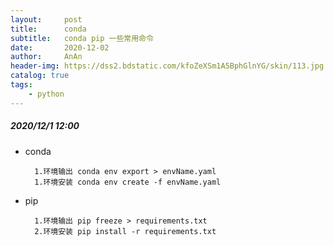 ```yaml
---
layout:     post
title:      conda
subtitle:   conda pip 一些常用命令
date:       2020-12-02
author:     AnAn
header-img: https://dss2.bdstatic.com/kfoZeXSm1A5BphGlnYG/skin/113.jpg
catalog: true
tags:
    - python
---
```


##### 2020/12/1 12:00

- conda

        1.环境输出 conda env export > envName.yaml
        1.环境安装 conda env create -f envName.yaml
- pip

        1.环境输出 pip freeze > requirements.txt      
        2.环境安装 pip install -r requirements.txt      
